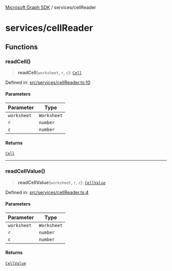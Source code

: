 [Microsoft Graph SDK](../README.md) / services/cellReader

# services/cellReader

## Functions

### readCell()

> **readCell**(`worksheet`, `r`, `c`): [`Cell`](../models/Cell.md#cell)

Defined in: [src/services/cellReader.ts:10](https://github.com/Future-Secure-AI/sharepoint-workbook/blob/main/src/services/cellReader.ts#L10)

#### Parameters

| Parameter | Type |
| ------ | ------ |
| `worksheet` | `Worksheet` |
| `r` | `number` |
| `c` | `number` |

#### Returns

[`Cell`](../models/Cell.md#cell)

***

### readCellValue()

> **readCellValue**(`worksheet`, `r`, `c`): [`CellValue`](../models/Cell.md#cellvalue-1)

Defined in: [src/services/cellReader.ts:4](https://github.com/Future-Secure-AI/sharepoint-workbook/blob/main/src/services/cellReader.ts#L4)

#### Parameters

| Parameter | Type |
| ------ | ------ |
| `worksheet` | `Worksheet` |
| `r` | `number` |
| `c` | `number` |

#### Returns

[`CellValue`](../models/Cell.md#cellvalue-1)
